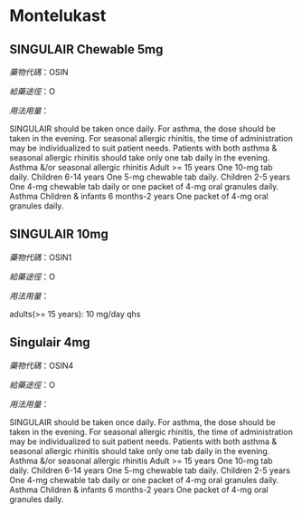 # Montelukast

## SINGULAIR Chewable 5mg

*藥物代碼*：OSIN

*給藥途徑*：O

*用法用量*：

SINGULAIR should be taken once daily. For asthma, the dose should be taken in the evening. For seasonal allergic rhinitis, the time of administration may be individualized to suit patient needs. Patients with both asthma & seasonal allergic rhinitis should take only one tab daily in the evening. 
Asthma &/or seasonal allergic rhinitis 
Adult >= 15 years One 10-mg tab daily. 
Children 6-14 years One 5-mg chewable tab daily. 
Children 2-5 years One 4-mg chewable tab daily or one packet of 4-mg oral granules daily. 
Asthma Children & infants 6 months-2 years One packet of 4-mg oral granules daily.


## SINGULAIR 10mg

*藥物代碼*：OSIN1

*給藥途徑*：O

*用法用量*：

adults(>= 15 years): 10 mg/day qhs

## Singulair 4mg

*藥物代碼*：OSIN4

*給藥途徑*：O

*用法用量*：

SINGULAIR should be taken once daily. For asthma, the dose should be taken in the evening. For seasonal allergic rhinitis, the time of administration may be individualized to suit patient needs. Patients with both asthma & seasonal allergic rhinitis should take only one tab daily in the evening. 
Asthma &/or seasonal allergic rhinitis 
Adult >= 15 years One 10-mg tab daily. 
Children 6-14 years One 5-mg chewable tab daily. 
Children 2-5 years One 4-mg chewable tab daily or one packet of 4-mg oral granules daily. 
Asthma Children & infants 6 months-2 years One packet of 4-mg oral granules daily.


